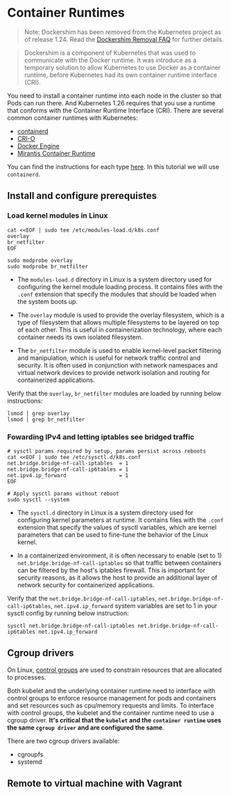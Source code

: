 # Container Runtimes

> Note: Dockershim has been removed from the Kubernetes project as of release 1.24. Read the [Dockershim Removal FAQ](https://kubernetes.io/blog/2022/02/17/dockershim-faq/) for further details.

> Dockershim is a component of Kubernetes that was used to communicate with the Docker runtime. It was introduce as a temporary solution to allow Kubernetes to use Docker as a container runtime, before Kubernetes had its own container runtime interface (CRI).

You need to install a container runtime into each node in the cluster so that Pods can run there. And Kubernetes 1.26 requires that you use a runtime that conforms with the Container Runtime Interface (CRI). There are several common container runtimes with Kubernetes:
* [containerd](https://containerd.io/)
* [CRI-O](https://cri-o.io/)
* [Docker Engine](https://docs.docker.com/engine/)
* [Mirantis Container Runtime](https://docs.mirantis.com/mcr/20.10/overview.html)

You can find the instructions for each type [here](https://kubernetes.io/docs/setup/production-environment/container-runtimes/#cri-versions). In this tutorial we will use `containerd`.

## Install and configure prerequistes

### Load kernel modules in Linux

    cat <<EOF | sudo tee /etc/modules-load.d/k8s.conf
    overlay
    br_netfilter
    EOF

    sudo modprobe overlay
    sudo modprobe br_netfilter

* The `modules-load.d` directory in Linux is a system directory used for configuring the kernel module loading process. It contains files with the `.conf` extension that specify the modules that should be loaded when the system boots up.

* The `overlay` module is used to provide the overlay filesystem, which is a type of filesystem that allows multiple filesystems to be layered on top of each other. This is useful in containerization technology, where each container needs its own isolated filesystem.

* The `br_netfilter` module is used to enable kernel-level packet filtering and manipulation, which is useful for network traffic control and security. It is often used in conjunction with network namespaces and virtual network devices to provide network isolation and routing for containerized applications.

Verify that the `overlay`, `br_netfilter` modules are loaded by running below instructions:

    lsmod | grep overlay
    lsmod | grep br_netfilter

### Fowarding IPv4 and letting iptables see bridged traffic

    # sysctl params required by setup, params persist across reboots
    cat <<EOF | sudo tee /etc/sysctl.d/k8s.conf
    net.bridge.bridge-nf-call-iptables  = 1
    net.bridge.bridge-nf-call-ip6tables = 1
    net.ipv4.ip_forward                 = 1
    EOF

    # Apply sysctl params without reboot
    sudo sysctl --system

* The `sysctl.d` directory in Linux is a system directory used for configuring kernel parameters at runtime. It contains files with the `.conf` extension that specify the values of sysctl variables, which are kernel parameters that can be used to fine-tune the behavior of the Linux kernel.

* In a containerized environment, it is often necessary to enable (set to 1) `net.bridge.bridge-nf-call-iptables` so that traffic between containers can be filtered by the host's iptables firewall. This is important for security reasons, as it allows the host to provide an additional layer of network security for containerized applications.

Verify that the `net.bridge.bridge-nf-call-iptables`, `net.bridge.bridge-nf-call-ip6tables`, `net.ipv4.ip_forward` system variables are set to 1 in your sysctl config by running below instruction:

    sysctl net.bridge.bridge-nf-call-iptables net.bridge.bridge-nf-call-ip6tables net.ipv4.ip_forward

## Cgroup drivers

On Linux, [control groups](https://docs.kernel.org/admin-guide/cgroup-v1/cgroups.html) are used to constrain resources that are allocated to processes.

Both kubelet and the underlying container runtime need to interface with control groups to enforce resource management for pods and containers and set resources such as cpu/memory requests and limits. To interface with control groups, the kubelet and the container runtime need to use a cgroup driver. **It's critical that the `kubelet` and the `container runtime` uses the same `cgroup driver` and are configured the same**.

There are two cgroup drivers available:

* cgroupfs
* systemd



## Remote to virtual machine with Vagrant

